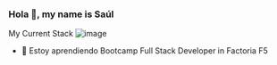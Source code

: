 ### Hola 👋, my name is Saúl

My Current Stack
![image](https://user-images.githubusercontent.com/116891045/228465190-064969ac-a86e-4b86-8c7e-cda3fac0eca1.png)
<!-- ![image](https://user-images.githubusercontent.com/116891045/228465294-bcf15783-0660-49b2-b04a-e4a883019f63.png)
![image](https://user-images.githubusercontent.com/116891045/228465309-d61853cf-9f8a-4790-baff-a2232eedbc31.png)
![image](https://user-images.githubusercontent.com/116891045/228465338-355aa894-1f71-4baa-80cd-71365b0c5d7c.png)
![image](https://user-images.githubusercontent.com/116891045/228465358-13cc7347-d3ad-42cf-8a63-83bfca455b64.png)
![image](https://user-images.githubusercontent.com/116891045/228465377-600c37ef-a2f8-4593-93e4-912de54f4c4b.png)
![image](https://user-images.githubusercontent.com/116891045/228465401-cd478195-ad90-425d-9153-13d4fdc8ad44.png) -->


- 🌱 Estoy aprendiendo Bootcamp Full Stack Developer in Factoria F5 





